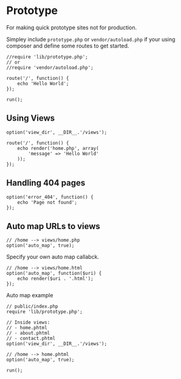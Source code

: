 # Prototype

For making quick prototype sites not for production.

Simpley include `prototype.php` or `vendor/autoload.php` if your using composer and define some routes to get started.

	//require 'lib/prototype.php';
	// or
	//require 'vendor/autoload.php';

	route('/', function() {
		echo 'Hello World';
	});

	run();

## Using Views

	option('view_dir', __DIR__.'/views');

	route('/', function() {
		echo render('home.php', array(
			'message' => 'Hello World'
		));
	});

## Handling 404 pages

	option('error_404', function() {
		echo 'Page not found';
	});

## Auto map URLs to views

	// /home --> views/home.php
	option('auto_map', true);

Specify your own auto map callabck.

	// /home --> views/home.html
	option('auto_map', function($uri) {
		echo render($uri . '.html');
	});

Auto map example

	// public/index.php
	require 'lib/prototype.php';

	// Inside views:
	// - home.phtml
	// - about.phtml
	// - contact.phtml
	option('view_dir', __DIR__.'/views');

	// /home --> home.phtml
	option('auto_map', true);

	run();